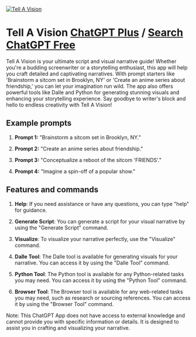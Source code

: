 
[![Tell A Vision](https://files.oaiusercontent.com/file-wnnudU4kDtAwysTgZLo5Pr2Q?se=2123-10-17T18%3A40%3A28Z&sp=r&sv=2021-08-06&sr=b&rscc=max-age%3D31536000%2C%20immutable&rscd=attachment%3B%20filename%3D6bb4b9c0-818e-4d73-8835-8b93f97bc58a.png&sig=qS4aAUj/dte9Fn%2BgC5s1NKA/DUP4PY0%2BiK8HKYb/Y4A%3D)](https://chat.openai.com/g/g-LzGVo6vRb-tell-a-vision)

# Tell A Vision [ChatGPT Plus](https://chat.openai.com/g/g-LzGVo6vRb-tell-a-vision) / [Search ChatGPT Free](https://gptcall.net/index.html#/?search=Tell%20A%20Vision)

Tell A Vision is your ultimate script and visual narrative guide! Whether you're a budding screenwriter or a storytelling enthusiast, this app will help you craft detailed and captivating narratives. With prompt starters like 'Brainstorm a sitcom set in Brooklyn, NY' or 'Create an anime series about friendship,' you can let your imagination run wild. The app also offers powerful tools like Dalle and Python for generating stunning visuals and enhancing your storytelling experience. Say goodbye to writer's block and hello to endless creativity with Tell A Vision!

## Example prompts

1. **Prompt 1:** "Brainstorm a sitcom set in Brooklyn, NY."

2. **Prompt 2:** "Create an anime series about friendship."

3. **Prompt 3:** "Conceptualize a reboot of the sitcom 'FRIENDS'."

4. **Prompt 4:** "Imagine a spin-off of a popular show."

## Features and commands

1. **Help**: If you need assistance or have any questions, you can type "help" for guidance.

2. **Generate Script**: You can generate a script for your visual narrative by using the "Generate Script" command.

3. **Visualize**: To visualize your narrative perfectly, use the "Visualize" command.

4. **Dalle Tool**: The Dalle tool is available for generating visuals for your narrative. You can access it by using the "Dalle Tool" command.

5. **Python Tool**: The Python tool is available for any Python-related tasks you may need. You can access it by using the "Python Tool" command.

6. **Browser Tool**: The Browser tool is available for any web-related tasks you may need, such as research or sourcing references. You can access it by using the "Browser Tool" command.

Note: This ChatGPT App does not have access to external knowledge and cannot provide you with specific information or details. It is designed to assist you in crafting and visualizing your narrative.


